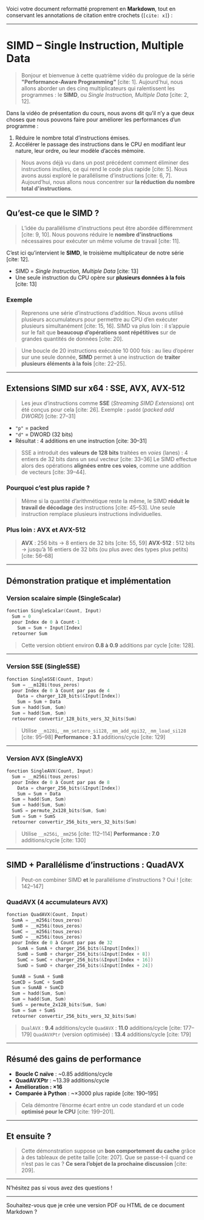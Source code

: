 Voici votre document reformatté proprement en **Markdown**, tout en conservant les annotations de citation entre crochets (`[cite: x]`) :

---

# SIMD – Single Instruction, Multiple Data

> Bonjour et bienvenue à cette quatrième vidéo du prologue de la série **"Performance-Aware Programming"** \[cite: 1].
> Aujourd'hui, nous allons aborder un des cinq multiplicateurs qui ralentissent les programmes : le **SIMD**, ou *Single Instruction, Multiple Data* \[cite: 2, 12].

Dans la vidéo de présentation du cours, nous avons dit qu’il n’y a que deux choses que nous pouvons faire pour améliorer les performances d’un programme :

1. Réduire le nombre total d’instructions émises.
2. Accélérer le passage des instructions dans le CPU en modifiant leur nature, leur ordre, ou leur modèle d’accès mémoire.

> Nous avons déjà vu dans un post précédent comment éliminer des instructions inutiles, ce qui rend le code plus rapide \[cite: 5].
> Nous avons aussi exploré le parallélisme d’instructions \[cite: 6, 7].
> Aujourd’hui, nous allons nous concentrer sur **la réduction du nombre total d'instructions**.

---

## Qu’est-ce que le SIMD ?

> L’idée du parallélisme d’instructions peut être abordée différemment \[cite: 9, 10].
> Nous pouvons réduire le **nombre d'instructions** nécessaires pour exécuter un même volume de travail \[cite: 11].

C’est ici qu’intervient le **SIMD**, le troisième multiplicateur de notre série \[cite: 12].

* SIMD = *Single Instruction, Multiple Data* \[cite: 13]
* Une seule instruction du CPU opère sur **plusieurs données à la fois** \[cite: 13]

### Exemple

> Reprenons une série d’instructions d’addition.
> Nous avons utilisé plusieurs accumulateurs pour permettre au CPU d’en exécuter plusieurs simultanément \[cite: 15, 16].
> SIMD va plus loin : il s’appuie sur le fait que **beaucoup d’opérations sont répétitives** sur de grandes quantités de données \[cite: 20].

> Une boucle de 20 instructions exécutée 10 000 fois :
> au lieu d’opérer sur une seule donnée, **SIMD** permet à une instruction de **traiter plusieurs éléments à la fois** \[cite: 22–25].

---

## Extensions SIMD sur x64 : SSE, AVX, AVX-512

> Les jeux d’instructions comme **SSE** (*Streaming SIMD Extensions*) ont été conçus pour cela \[cite: 26].
> Exemple : `paddd` (*packed add DWORD*) \[cite: 27–31]

* `"p"` = packed
* `"d"` = DWORD (32 bits)
* Résultat : 4 additions en une instruction \[cite: 30–31]

> SSE a introduit des **valeurs de 128 bits** traitées en *voies* (lanes) :
> 4 entiers de 32 bits dans un seul vecteur \[cite: 33–36]
> Le SIMD effectue alors des opérations **alignées entre ces voies**, comme une addition de vecteurs \[cite: 39–44].

### Pourquoi c’est plus rapide ?

> Même si la quantité d’arithmétique reste la même, le SIMD **réduit le travail de décodage** des instructions \[cite: 45–53].
> Une seule instruction remplace plusieurs instructions individuelles.

### Plus loin : AVX et AVX-512

> **AVX** : 256 bits → 8 entiers de 32 bits \[cite: 55, 59]
> **AVX-512** : 512 bits → jusqu’à 16 entiers de 32 bits (ou plus avec des types plus petits) \[cite: 56–68]

---

## Démonstration pratique et implémentation

### Version scalaire simple (SingleScalar)

```c
fonction SingleScalar(Count, Input)
  Sum = 0
  pour Index de 0 à Count-1
    Sum = Sum + Input[Index]
  retourner Sum
```

> Cette version obtient environ **0.8 à 0.9** additions par cycle \[cite: 128].

---

### Version SSE (SingleSSE)

```c
fonction SingleSSE(Count, Input)
  Sum = __m128i(tous_zeros)
  pour Index de 0 à Count par pas de 4
    Data = charger_128_bits(&Input[Index])
    Sum = Sum + Data
  Sum = hadd(Sum, Sum)
  Sum = hadd(Sum, Sum)
  retourner convertir_128_bits_vers_32_bits(Sum)
```

> Utilise `__m128i`, `_mm_setzero_si128`, `_mm_add_epi32`, `_mm_load_si128` \[cite: 95–98]
> **Performance : 3.1** additions/cycle \[cite: 129]

---

### Version AVX (SingleAVX)

```c
fonction SingleAVX(Count, Input)
  Sum = __m256i(tous_zeros)
  pour Index de 0 à Count par pas de 8
    Data = charger_256_bits(&Input[Index])
    Sum = Sum + Data
  Sum = hadd(Sum, Sum)
  Sum = hadd(Sum, Sum)
  SumS = permute_2x128_bits(Sum, Sum)
  Sum = Sum + SumS
  retourner convertir_256_bits_vers_32_bits(Sum)
```

> Utilise `__m256i`, `_mm256` \[cite: 112–114]
> **Performance : 7.0** additions/cycle \[cite: 130]

---

## SIMD + Parallélisme d’instructions : QuadAVX

> Peut-on combiner SIMD **et** le parallélisme d’instructions ? Oui ! \[cite: 142–147]

### QuadAVX (4 accumulateurs AVX)

```c
fonction QuadAVX(Count, Input)
  SumA = __m256i(tous_zeros)
  SumB = __m256i(tous_zeros)
  SumC = __m256i(tous_zeros)
  SumD = __m256i(tous_zeros)
  pour Index de 0 à Count par pas de 32
    SumA = SumA + charger_256_bits(&Input[Index])
    SumB = SumB + charger_256_bits(&Input[Index + 8])
    SumC = SumC + charger_256_bits(&Input[Index + 16])
    SumD = SumD + charger_256_bits(&Input[Index + 24])

  SumAB = SumA + SumB
  SumCD = SumC + SumD
  Sum = SumAB + SumCD
  Sum = hadd(Sum, Sum)
  Sum = hadd(Sum, Sum)
  SumS = permute_2x128_bits(Sum, Sum)
  Sum = Sum + SumS
  retourner convertir_256_bits_vers_32_bits(Sum)
```

> `DualAVX` : **9.4** additions/cycle
> `QuadAVX` : **11.0** additions/cycle \[cite: 177–179]
> `QuadAVXPtr` (version optimisée) : **13.4** additions/cycle \[cite: 179]

---

## Résumé des gains de performance

* **Boucle C naïve** : \~0.85 additions/cycle
* **QuadAVXPtr** : \~13.39 additions/cycle
* **Amélioration : ×16**
* **Comparée à Python** : \~×3000 plus rapide \[cite: 190–195]

> Cela démontre l’énorme écart entre un code standard et un code **optimisé pour le CPU** \[cite: 199–201].

---

## Et ensuite ?

> Cette démonstration suppose un **bon comportement du cache** grâce à des tableaux de petite taille \[cite: 207].
> Que se passe-t-il quand ce n’est pas le cas ?
> **Ce sera l’objet de la prochaine discussion** \[cite: 209].

---

N’hésitez pas si vous avez des questions !

---

Souhaitez-vous que je crée une version PDF ou HTML de ce document Markdown ?
